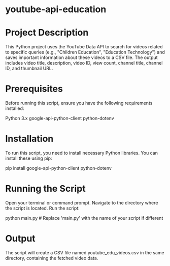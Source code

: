 # youtube-api-education

# Project Description
This Python project uses the YouTube Data API to search for videos related to specific queries (e.g., "Children Education", "Education Technology") and saves important information about these videos to a CSV file. The output includes video title, description, video ID, view count, channel title, channel ID, and thumbnail URL.

# Prerequisites
Before running this script, ensure you have the following requirements installed:

Python 3.x
google-api-python-client
python-dotenv

# Installation
To run this script, you need to install necessary Python libraries. You can install these using pip:

pip install google-api-python-client python-dotenv

# Running the Script
Open your terminal or command prompt.
Navigate to the directory where the script is located.
Run the script:

python main.py  # Replace 'main.py' with the name of your script if different

# Output
The script will create a CSV file named youtube_edu_videos.csv in the same directory, containing the fetched video data.